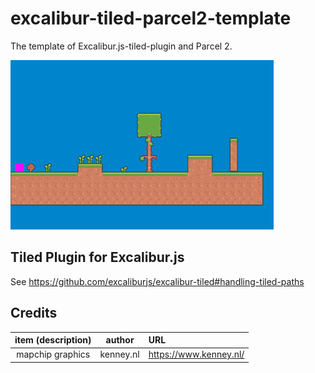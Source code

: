 # excalibur-tiled-parcel2-template

The template of Excalibur.js-tiled-plugin and Parcel 2.

![sample-image](./imgs/sample.png)

## Tiled Plugin for Excalibur.js

See <https://github.com/excaliburjs/excalibur-tiled#handling-tiled-paths>

## Credits

| item (description) |  author   | URL                      |
| :----------------: | :-------: | :----------------------- |
|  mapchip graphics  | kenney.nl | <https://www.kenney.nl/> |
